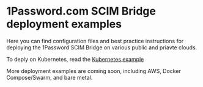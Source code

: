 # 1Password.com SCIM Bridge deployment examples

Here you can find configuration files and best practice instructions for deploying the 1Password SCIM Bridge on various public and priavte clouds.

To deply on Kubernetes, read the [Kubernetes example](https://github.com/1Password/scim-examples/tree/master/kubernetes)

More deployment examples are coming soon, including AWS, Docker Compose/Swarm, and bare metal.

